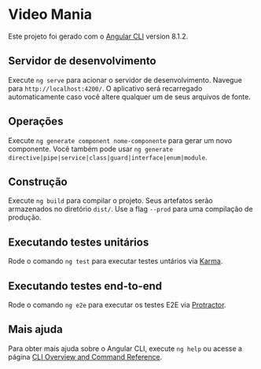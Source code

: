 # Video Mania

Este projeto foi gerado com o [Angular CLI](https://github.com/angular/angular-cli) version 8.1.2.

## Servidor de desenvolvimento

Execute `ng serve` para acionar o servidor de desenvolvimento. Navegue para `http://localhost:4200/`. O aplicativo será recarregado automaticamente caso você altere qualquer um de seus arquivos de fonte.

## Operações

Execute `ng generate component nome-componente` para gerar um novo componente. Você também pode usar `ng generate directive|pipe|service|class|guard|interface|enum|module`. 

## Construção

Execute `ng build` para compilar o projeto. Seus artefatos serão armazenados no diretório `dist/`. Use a flag `--prod` para uma compilação de produção.

## Executando testes unitários

Rode o comando `ng test` para executar testes untários via [Karma](https://karma-runner.github.io).

## Executando testes end-to-end

Rode o comando `ng e2e` para executar os testes E2E via [Protractor](http://www.protractortest.org/).

## Mais ajuda

Para obter mais ajuda sobre o Angular CLI, execute `ng help` ou acesse a página [CLI Overview and Command Reference](https://angular.io/cli).
